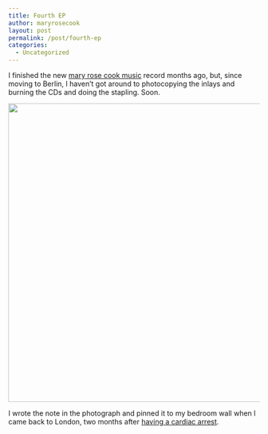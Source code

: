 ```yaml
---
title: Fourth EP
author: maryrosecook
layout: post
permalink: /post/fourth-ep
categories:
  - Uncategorized
---
```

I finished the new [mary rose cook music][1] record months ago, but, since moving to Berlin, I haven&#8217;t got around to photocopying the inlays and burning the CDs and doing the stapling. Soon.

<img src='http://maryrosecook.com/images/youdiedon12thmay2009.png' width='600' />

I wrote the note in the photograph and pinned it to my bedroom wall when I came back to London, two months after [having a cardiac arrest][2].

 [1]: http://maryrosecookmusic.com
 [2]: http://www.maryrosecook.com/post/when-i-died-2